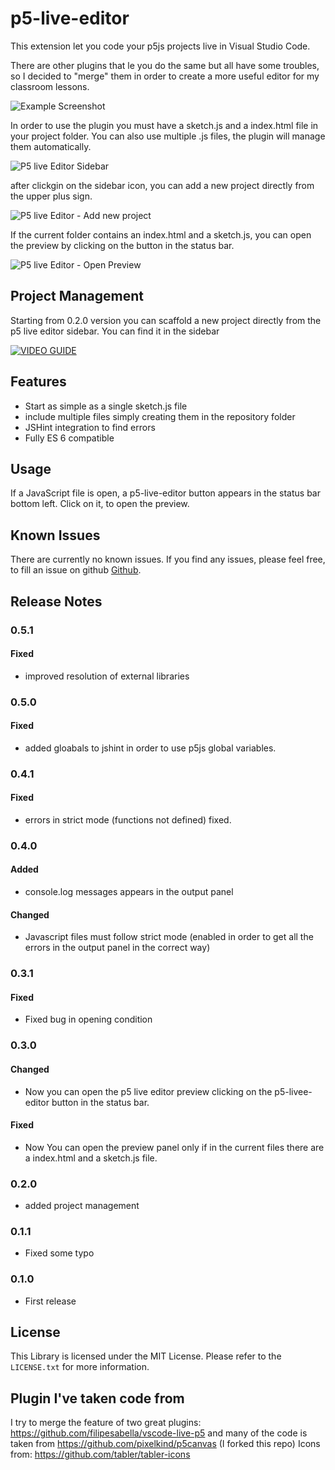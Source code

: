 # p5-live-editor

This extension let you code your p5js projects live in Visual Studio Code.

There are other plugins that le you do the same but all have some troubles, so I decided to "merge" them in order to create a more useful editor for my classroom lessons.

![Example Screenshot](images/example_01.png)

In order to use the plugin you must have a sketch.js and a index.html file in your project folder. You can also use multiple .js files, the plugin will manage them automatically.

![P5 live Editor Sidebar](images/sidebar.png)

after clickgin on the sidebar icon, you can add a new project directly from the upper plus sign.

![P5 live Editor - Add new project](images/treeview_add.png)

If the current folder contains an index.html and a sketch.js, you can open the preview by clicking on the button in the status bar.

![P5 live Editor - Open Preview](images/preview.png)

## Project Management

Starting from 0.2.0 version you can scaffold a new project directly from the p5 live editor sidebar. You can find it in the sidebar

[![VIDEO GUIDE](images/presentazione-p5-live-editor.jpg)](https://youtu.be/y-4vhQOSbwY "Video Youtube")

## Features

- Start as simple as a single sketch.js file
- include multiple files simply creating them in the repository folder
- JSHint integration to find errors
- Fully ES 6 compatible

## Usage

If a JavaScript file is open, a p5-live-editor button appears in the status bar bottom left. Click on it, to open the preview.

## Known Issues

There are currently no known issues. If you find any issues, please feel free, to fill an issue on github [Github](https://github.com/ProfAndreaPollini/vscode-p5-live-editor/issues).

## Release Notes

### 0.5.1

#### Fixed

- improved resolution of external libraries

### 0.5.0

#### Fixed

- added gloabals to jshint in order to use p5js global variables.

### 0.4.1

#### Fixed

- errors in strict mode (functions not defined) fixed.

### 0.4.0

#### Added

- console.log messages appears in the output panel

#### Changed

- Javascript files must follow strict mode (enabled in order to get all the errors in the output panel in the correct way)

### 0.3.1

#### Fixed

- Fixed bug in opening condition

### 0.3.0

#### Changed

- Now you can open the p5 live editor preview clicking on the p5-livee-editor button in the status bar.

#### Fixed

- Now You can open the preview panel only if in the current files there are a index.html and a sketch.js file.

### 0.2.0

- added project management

### 0.1.1

- Fixed some typo

### 0.1.0

- First release

## License

This Library is licensed under the MIT License. Please refer to the `LICENSE.txt` for more information.

## Plugin I've taken code from

I try to merge the feature of two great plugins: https://github.com/filipesabella/vscode-live-p5 and many of the code is taken from https://github.com/pixelkind/p5canvas (I forked this repo)
Icons from: https://github.com/tabler/tabler-icons
